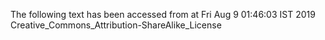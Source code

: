 The following text has been accessed from at Fri Aug 9 01:46:03 IST 2019
Creative_Commons_Attribution-ShareAlike_License
